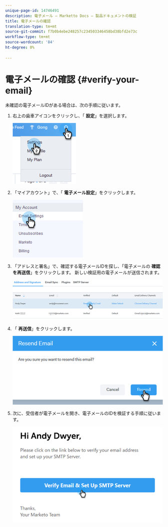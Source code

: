 ```yaml
---
unique-page-id: 14746491
description: 電子メール — Marketto Docs — 製品ドキュメントの検証
title: 電子メールの確認
translation-type: tm+mt
source-git-commit: f7b0b4ebe248257c234503346458bd38bfd2e73c
workflow-type: tm+mt
source-wordcount: '84'
ht-degree: 0%

---
```



# 電子メールの確認 {#verify-your-email}

未確認の電子メールIDがある場合は、次の手順に従います。

1. 右上の歯車アイコンをクリックし、「 **設定**」を選択します。

   ![](assets/verify-your-email-1.png)

1. 「マイアカウント」で、「 **電子メール設定**」をクリックします。

   ![](assets/verify-your-email-2.png)

1. 「アドレスと署名」で、確認する電子メールIDを探し、「電子メールの **確認を再送信**」をクリックします。 新しい検証用の電子メールが送信されます。

   ![](assets/verify-your-email-3.png)

1. 「 **再送信**」をクリックします。

   ![](assets/verify-your-email-4.png)

1. 次に、受信者が電子メールを開き、電子メールのIDを検証する手順に従います。

   ![](assets/verify-your-email-5.png)
